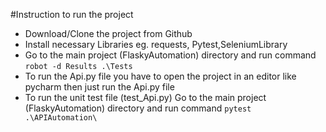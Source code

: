 #Instruction to run the project

* Download/Clone the project from Github
* Install necessary Libraries eg. requests, Pytest,SeleniumLibrary
* Go to the main project (FlaskyAutomation) directory and run command
`robot -d Results .\Tests`
* To run the Api.py file you have to open the project in an editor like pycharm then just run the Api.py file
* To run the unit test file (test_Api.py) Go to the main project (FlaskyAutomation) directory and run command `pytest .\APIAutomation\
`

